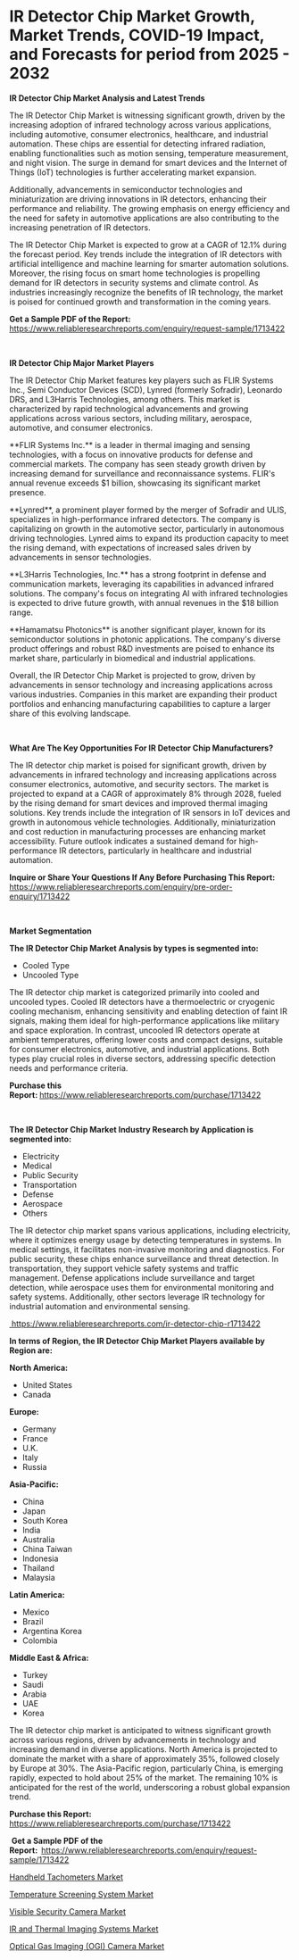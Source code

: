 <p><h1>IR Detector Chip Market Growth, Market Trends, COVID-19 Impact, and Forecasts for period from 2025 - 2032</h1></p><p><strong>IR Detector Chip Market Analysis and Latest Trends</strong></p>
<p><p>The IR Detector Chip Market is witnessing significant growth, driven by the increasing adoption of infrared technology across various applications, including automotive, consumer electronics, healthcare, and industrial automation. These chips are essential for detecting infrared radiation, enabling functionalities such as motion sensing, temperature measurement, and night vision. The surge in demand for smart devices and the Internet of Things (IoT) technologies is further accelerating market expansion.</p><p>Additionally, advancements in semiconductor technologies and miniaturization are driving innovations in IR detectors, enhancing their performance and reliability. The growing emphasis on energy efficiency and the need for safety in automotive applications are also contributing to the increasing penetration of IR detectors.</p><p>The IR Detector Chip Market is expected to grow at a CAGR of 12.1% during the forecast period. Key trends include the integration of IR detectors with artificial intelligence and machine learning for smarter automation solutions. Moreover, the rising focus on smart home technologies is propelling demand for IR detectors in security systems and climate control. As industries increasingly recognize the benefits of IR technology, the market is poised for continued growth and transformation in the coming years.</p></p>
<p><strong>Get a Sample PDF of the Report:&nbsp;</strong> <a href="https://www.reliableresearchreports.com/enquiry/request-sample/1713422?utm_campaign=28&utm_medium=2&utm_source=Github&utm_content=ia&utm_term=11012025&utm_id=ir-detector-chip">https://www.reliableresearchreports.com/enquiry/request-sample/1713422</a></p>
<p>&nbsp;</p>
<p><strong>IR Detector Chip Major Market Players</strong></p>
<p><p>The IR Detector Chip Market features key players such as FLIR Systems Inc., Semi Conductor Devices (SCD), Lynred (formerly Sofradir), Leonardo DRS, and L3Harris Technologies, among others. This market is characterized by rapid technological advancements and growing applications across various sectors, including military, aerospace, automotive, and consumer electronics.</p><p>**FLIR Systems Inc.** is a leader in thermal imaging and sensing technologies, with a focus on innovative products for defense and commercial markets. The company has seen steady growth driven by increasing demand for surveillance and reconnaissance systems. FLIR's annual revenue exceeds $1 billion, showcasing its significant market presence.</p><p>**Lynred**, a prominent player formed by the merger of Sofradir and ULIS, specializes in high-performance infrared detectors. The company is capitalizing on growth in the automotive sector, particularly in autonomous driving technologies. Lynred aims to expand its production capacity to meet the rising demand, with expectations of increased sales driven by advancements in sensor technologies.</p><p>**L3Harris Technologies, Inc.** has a strong footprint in defense and communication markets, leveraging its capabilities in advanced infrared solutions. The company's focus on integrating AI with infrared technologies is expected to drive future growth, with annual revenues in the $18 billion range.</p><p>**Hamamatsu Photonics** is another significant player, known for its semiconductor solutions in photonic applications. The company's diverse product offerings and robust R&D investments are poised to enhance its market share, particularly in biomedical and industrial applications.</p><p>Overall, the IR Detector Chip Market is projected to grow, driven by advancements in sensor technology and increasing applications across various industries. Companies in this market are expanding their product portfolios and enhancing manufacturing capabilities to capture a larger share of this evolving landscape.</p></p>
<p>&nbsp;</p>
<p><strong>What Are The Key Opportunities For IR Detector Chip Manufacturers?</strong></p>
<p><p>The IR detector chip market is poised for significant growth, driven by advancements in infrared technology and increasing applications across consumer electronics, automotive, and security sectors. The market is projected to expand at a CAGR of approximately 8% through 2028, fueled by the rising demand for smart devices and improved thermal imaging solutions. Key trends include the integration of IR sensors in IoT devices and growth in autonomous vehicle technologies. Additionally, miniaturization and cost reduction in manufacturing processes are enhancing market accessibility. Future outlook indicates a sustained demand for high-performance IR detectors, particularly in healthcare and industrial automation.</p></p>
<p><strong>Inquire or Share Your Questions If Any Before Purchasing This Report:</strong> <a href="https://www.reliableresearchreports.com/enquiry/pre-order-enquiry/1713422?utm_campaign=28&utm_medium=2&utm_source=Github&utm_content=ia&utm_term=11012025&utm_id=ir-detector-chip">https://www.reliableresearchreports.com/enquiry/pre-order-enquiry/1713422</a></p>
<p>&nbsp;</p>
<p><strong>Market Segmentation</strong></p>
<p><strong>The IR Detector Chip Market Analysis by types is segmented into:</strong></p>
<p><ul><li>Cooled Type</li><li>Uncooled Type</li></ul></p>
<p><p>The IR detector chip market is categorized primarily into cooled and uncooled types. Cooled IR detectors have a thermoelectric or cryogenic cooling mechanism, enhancing sensitivity and enabling detection of faint IR signals, making them ideal for high-performance applications like military and space exploration. In contrast, uncooled IR detectors operate at ambient temperatures, offering lower costs and compact designs, suitable for consumer electronics, automotive, and industrial applications. Both types play crucial roles in diverse sectors, addressing specific detection needs and performance criteria.</p></p>
<p><strong>Purchase this Report:&nbsp;</strong><a href="https://www.reliableresearchreports.com/purchase/1713422?utm_campaign=28&utm_medium=2&utm_source=Github&utm_content=ia&utm_term=11012025&utm_id=ir-detector-chip">https://www.reliableresearchreports.com/purchase/1713422</a></p>
<p>&nbsp;</p>
<p><strong>The IR Detector Chip Market Industry Research by Application is segmented into:</strong></p>
<p><ul><li>Electricity</li><li>Medical</li><li>Public Security</li><li>Transportation</li><li>Defense</li><li>Aerospace</li><li>Others</li></ul></p>
<p><p>The IR detector chip market spans various applications, including electricity, where it optimizes energy usage by detecting temperatures in systems. In medical settings, it facilitates non-invasive monitoring and diagnostics. For public security, these chips enhance surveillance and threat detection. In transportation, they support vehicle safety systems and traffic management. Defense applications include surveillance and target detection, while aerospace uses them for environmental monitoring and safety systems. Additionally, other sectors leverage IR technology for industrial automation and environmental sensing.</p></p>
<p><a href="https://www.reliableresearchreports.com/ir-detector-chip-r1713422?utm_campaign=28&utm_medium=2&utm_source=Github&utm_content=ia&utm_term=11012025&utm_id=ir-detector-chip">&nbsp;https://www.reliableresearchreports.com/ir-detector-chip-r1713422</a></p>
<p><strong>In terms of Region, the IR Detector Chip Market Players available by Region are:</strong></p>
<p>
    <p> <strong> North America: </strong>
        <ul>
            <li>United States</li>
            <li>Canada</li>
        </ul>
        </p> 
    <p> <strong> Europe: </strong>
        <ul>
            <li>Germany</li>
            <li>France</li>
            <li>U.K.</li>
            <li>Italy</li>
            <li>Russia</li>
        </ul>
        </p> 
    <p> <strong> Asia-Pacific: </strong>
        <ul>
            <li>China</li>
            <li>Japan</li>
            <li>South Korea</li>
            <li>India</li>
            <li>Australia</li>
            <li>China Taiwan</li>
            <li>Indonesia</li>
            <li>Thailand</li>
            <li>Malaysia</li>
        </ul>
        </p> 
    <p> <strong> Latin America: </strong>
        <ul>
            <li>Mexico</li>
            <li>Brazil</li>
            <li>Argentina Korea</li>
            <li>Colombia</li>
        </ul>
        </p> 
    <p> <strong> Middle East & Africa: </strong>
        <ul>
            <li>Turkey</li>
            <li>Saudi</li>
            <li>Arabia</li>
            <li>UAE</li>
            <li>Korea</li>
        </ul>
    </p>
    </p>
<p><p>The IR detector chip market is anticipated to witness significant growth across various regions, driven by advancements in technology and increasing demand in diverse applications. North America is projected to dominate the market with a share of approximately 35%, followed closely by Europe at 30%. The Asia-Pacific region, particularly China, is emerging rapidly, expected to hold about 25% of the market. The remaining 10% is anticipated for the rest of the world, underscoring a robust global expansion trend.</p></p>
<p><strong>Purchase this Report: </strong><a href="https://www.reliableresearchreports.com/purchase/1713422?utm_campaign=28&utm_medium=2&utm_source=Github&utm_content=ia&utm_term=11012025&utm_id=ir-detector-chip">https://www.reliableresearchreports.com/purchase/1713422</a></p>
<p>&nbsp;<strong>Get a Sample PDF of the Report:&nbsp;&nbsp;</strong><a href="https://www.reliableresearchreports.com/enquiry/request-sample/1713422?utm_campaign=28&utm_medium=2&utm_source=Github&utm_content=ia&utm_term=11012025&utm_id=ir-detector-chip">https://www.reliableresearchreports.com/enquiry/request-sample/1713422</a></p>
<p><strong></strong></p>
<p><p><a href="https://github.com/lehumiston1971679/Market-Research-Report-List-1/blob/main/handheld-tachometers-market.md?utm_campaign=28&utm_medium=2&utm_source=Github&utm_content=ia&utm_term=11012025&utm_id=ir-detector-chip">Handheld Tachometers Market</a></p><p><a href="https://github.com/indrystar/Market-Research-Report-List-5/blob/main/temperature-screening-system-market.md?utm_campaign=28&utm_medium=2&utm_source=Github&utm_content=ia&utm_term=11012025&utm_id=ir-detector-chip">Temperature Screening System Market</a></p><p><a href="https://github.com/LilianFaulkner65/Market-Research-Report-List-1/blob/main/visible-security-camera-market.md?utm_campaign=28&utm_medium=2&utm_source=Github&utm_content=ia&utm_term=11012025&utm_id=ir-detector-chip">Visible Security Camera Market</a></p><p><a href="https://github.com/SamiaChowdhury801/Market-Research-Report-List-1/blob/main/ir-and-thermal-imaging-systems-market.md?utm_campaign=28&utm_medium=2&utm_source=Github&utm_content=ia&utm_term=11012025&utm_id=ir-detector-chip">IR and Thermal Imaging Systems Market</a></p><p><a href="https://github.com/rileymgdorcas/Market-Research-Report-List-1/blob/main/optical-gas-imaging-ogi-camera-market.md?utm_campaign=28&utm_medium=2&utm_source=Github&utm_content=ia&utm_term=11012025&utm_id=ir-detector-chip">Optical Gas Imaging (OGI) Camera Market</a></p></p>